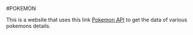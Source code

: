 #POKEMON

This is a website that uses this link <a href="https://pokeapi.co/api/v2/pokemon/">Pokemon API</a> to get the data of various pokemons details. 

